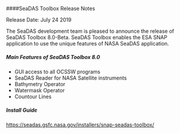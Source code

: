 ####SeaDAS Toolbox Release Notes


Release Date: July 24 2019

The SeaDAS development team is pleased to announce the release of SeaDAS Toolbox 8.0-Beta. SeaDAS Toolbox
enables the ESA SNAP application to use the unique features of NASA SeaDAS application. 

##### Main Features of SeaDAS Toolbox 8.0


* GUI access to all OCSSW programs
* SeaDAS Reader for NASA Satellite instruments
* Bathymetry Operator
* Watermask Operator
* Countour Lines



##### Install Guide

https://seadas.gsfc.nasa.gov/installers/snap-seadas-toolbox/


<!-- A comprehensive list of all issues resolved in this version of the SeaDAS Toolbox can be found in our 
[issue tracking system](https://bugs.earthdata.nasa.gov/browse/OBDAACPM-1098?filter=-1)  -->
